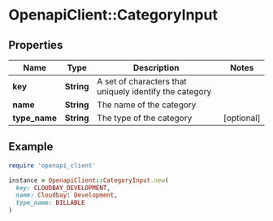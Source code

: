 # OpenapiClient::CategoryInput

## Properties

| Name | Type | Description | Notes |
| ---- | ---- | ----------- | ----- |
| **key** | **String** | A set of characters that uniquely identify the category |  |
| **name** | **String** | The name of the category |  |
| **type_name** | **String** | The type of the category | [optional] |

## Example

```ruby
require 'openapi_client'

instance = OpenapiClient::CategoryInput.new(
  key: CLOUDBAY_DEVELOPMENT,
  name: Cloudbay: Development,
  type_name: BILLABLE
)
```


